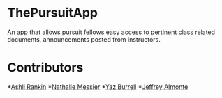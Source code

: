 # ThePursuitApp
An app that allows pursuit fellows easy access to pertinent class related documents, announcements posted from instructors. 



# Contributors
*[Ashli Rankin](https://github.com/Ashlirankin18)
*[Nathalie Messier](https://github.com/natmess)
*[Yaz Burrell](https://github.com/yazzy4)
*[Jeffrey Almonte](https://github.com/jalmonte83)
